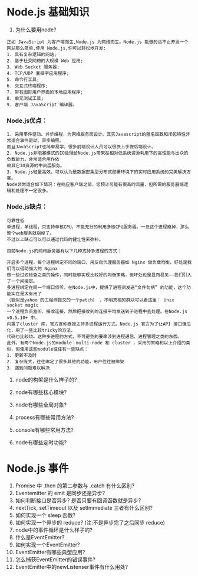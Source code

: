 # Node.js 基础知识
1. 为什么要用node?
```
正如 JavaScript 为客户端而生,Node.js 为网络而生。Node.js 能做的远不止开发一个网站那么简单,使用 Node.js,你可以轻松地开发:
1. 具有复杂逻辑的网站;
2. 基于社交网络的大规模 Web 应用;
3. Web Socket 服务器;
4. TCP/UDP 套接字应用程序;
5. 命令行工具;
6. 交互式终端程序;
7. 带有图形用户界面的本地应用程序;
8. 单元测试工具;
9. 客户端 JavaScript 编译器。
```
### Node.js优点：
```
1. 采用事件驱动、异步编程，为网络服务而设计。其实Javascript的匿名函数和闭包特性非常适合事件驱动、异步编程。  
而且JavaScript也简单易学，很多前端设计人员可以很快上手做后端设计。
2. Node.js非阻塞模式的IO处理给Node.js带来在相对低系统资源耗用下的高性能与出众的负载能力，非常适合用作依  
赖其它IO资源的中间层服务。
3. Node.js轻量高效，可以认为是数据密集型分布式部署环境下的实时应用系统的完美解决方案。  
Node非常适合如下情况：在响应客户端之前，您预计可能有很高的流量，但所需的服务器端逻辑和处理不一定很多。
```
### Node.js缺点：
```
可靠性低
单进程，单线程，只支持单核CPU，不能充分的利用多核CPU服务器。一旦这个进程崩掉，那么整个web服务就崩掉了。
不过以上缺点可以可以通过代码的健壮性来弥补。

目前Node.js的网络服务器有以下几种支持多进程的方式：

开启多个进程，每个进程绑定不同的端口，用反向代理服务器如 Nginx 做负载均衡，好处是我们可以借助强大的 Nginx   
做一些过滤检查之类的操作，同时能够实现比较好的均衡策略，但坏处也是显而易见——我们引入了一个间接层。
多进程绑定在同一个端口侦听。在Node.js中，提供了进程间发送“文件句柄” 的功能，这个功能实在是太有用了  
（貌似是yahoo 的工程师提交的一个patch） ，不明真相的群众可以看这里： Unix socket magic
一个进程负责监听、接收连接，然后把接收到的连接平均发送到子进程中去处理。在Node.js v0.5.10+ 中，  
内置了cluster 库，官方宣称直接支持多进程运行方式。Node.js 官方为了让API 接口傻瓜化，用了一些比较tricky的方法，  
代码也比较绕。这种多进程的方式，不可避免的要牵涉到进程通信、进程管理之类的东西。
此外，有两个Node.js的module：multi-node 和 cluster ，采用的策略和以上介绍的类似，但使用这些module往往有一些缺点：
1. 更新不及时
2. 复杂庞大，往往绑定了很多其他的功能，用户往往被绑架
3. 遇到问题难以解决
```

1. node的构架是什么样子的?

1. node有哪些核心模块?
1. node有哪些全局对象?
1. process有哪些常用方法?
1. console有哪些常用方法?
1. node有哪些定时功能?

# Node.js 事件

1. Promise 中 .then 的第二参数与 .catch 有什么区别?
1. Eventemitter 的 emit 是同步还是异步?
1. 如何判断接口是否异步? 是否只要有回调函数就是异步?
1. nextTick, setTimeout 以及 setImmediate 三者有什么区别?
1. 如何实现一个 sleep 函数?
1. 如何实现一个异步的 reduce? (注:不是异步完了之后同步 reduce)
1. node中的事件循环是什么样子的?
1. 什么是EventEmitter?
1. 如何实现一个EventEmitter?
1. EventEmitter有哪些典型应用?
1. 怎么捕获EventEmitter的错误事件?
1. EventEmitter中的newListenser事件有什么用处?
